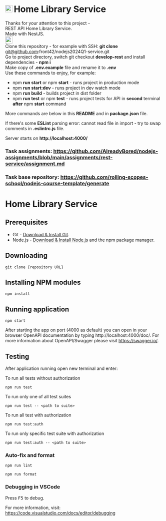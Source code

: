 # <img src="https://upload.wikimedia.org/wikipedia/commons/thumb/d/d9/Node.js_logo.svg/1920px-Node.js_logo.svg.png" alt="Node.js" height="23"/>&#8239;Home Library Service
Thanks for your attention to this project -  
REST API Home Library Service.  
Made with NestJS.  
<img src="https://rolling-scopes-school.github.io/front42-JSFE2021Q1/presentation/z/front42.jpg" alt="logo" height="23"/>  
Clone this repository - for example with SSH: **git clone** git@github.com:front42/nodejs2024Q1-service.git  
Go to project directory, switch git checkout **develop-rest** and install dependencies - **npm i**  
Make copy of **.env.example** file and rename it to **.env**  
Use these commands to enjoy, for example:
- npm **run start** or npm **start** - runs project in production mode
- npm **run start:dev** - runs project in dev watch mode
- npm **run build** - builds project in dist folder
- npm **run test** or npm **test** - runs project tests for API in **second** terminal **after** npm **start** command

More commands are below in this **README** and in **package.json** file.

If there's some **ESLint** parsing error: cannot read file in import - try to swap comments in **.eslintrc.js** file.

Server starts on **http://localhost:4000/**

### Task assignments: https://github.com/AlreadyBored/nodejs-assignments/blob/main/assignments/rest-service/assignment.md
### Task base repository: https://github.com/rolling-scopes-school/nodejs-course-template/generate

# Home Library Service

## Prerequisites

- Git - [Download & Install Git](https://git-scm.com/downloads).
- Node.js - [Download & Install Node.js](https://nodejs.org/en/download/) and the npm package manager.

## Downloading

```
git clone {repository URL}
```

## Installing NPM modules

```
npm install
```

## Running application

```
npm start
```

After starting the app on port (4000 as default) you can open
in your browser OpenAPI documentation by typing http://localhost:4000/doc/.
For more information about OpenAPI/Swagger please visit https://swagger.io/.

## Testing

After application running open new terminal and enter:

To run all tests without authorization

```
npm run test
```

To run only one of all test suites

```
npm run test -- <path to suite>
```

To run all test with authorization

```
npm run test:auth
```

To run only specific test suite with authorization

```
npm run test:auth -- <path to suite>
```

### Auto-fix and format

```
npm run lint
```

```
npm run format
```

### Debugging in VSCode

Press <kbd>F5</kbd> to debug.

For more information, visit: https://code.visualstudio.com/docs/editor/debugging
